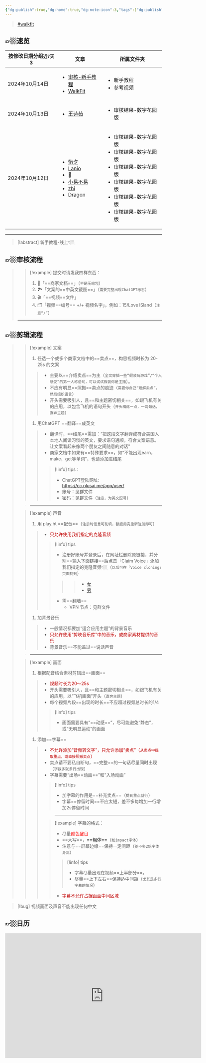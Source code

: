 ```yaml
---
{"dg-publish":true,"dg-home":true,"dg-note-icon":3,"tags":["dg-publish","gardenEntry"],"permalink":"/审核/新手教程/审核-新手教程/","dgPassFrontmatter":true,"noteIcon":3,"updated":"2024-10-14T10:50:28.215+08:00"}
---
```



<!DOCTYPE html>  
<html lang="en">
    
<head>
    <meta charset="UTF-8">
    <meta name="viewport" content="width=device-width, initial-scale=1.0">
</head>

<body>
  
<blockquote class="tiktok-embed" cite="https://www.tiktok.com/tag/walkfit" data-tag-id="walkfit" data-embed-from="embed_page" data-embed-type="tag" style="max-width:780px; min-width:288px;"> <section> <a target="_blank" href="https://www.tiktok.com/tag/walkfit?refer=hashtag_embed">#walkfit</a> </section> </blockquote> <script async src="https://www.tiktok.com/embed.js"></script>

👉🏼速览
---
<div><table class="dataview table-view-table"><thead class="table-view-thead"><tr class="table-view-tr-header"><th class="table-view-th"><span>按修改日期分组<code>近7天</code></span><span class="dataview small-text">3</span></th><th class="table-view-th"><span>文章</span></th><th class="table-view-th"><span>所属文件夹</span></th></tr></thead><tbody class="table-view-tbody"><tr><td>2024年10月14日</td><td><ul class="dataview dataview-ul dataview-result-list-ul"><li class="dataview-result-list-li"><span><a data-tooltip-position="top" aria-label="审核/新手教程/审核-新手教程.md" data-href="审核/新手教程/审核-新手教程.md" href="审核/新手教程/审核-新手教程.md" class="internal-link" target="_blank" rel="noopener">审核-新手教程</a></span></li><li class="dataview-result-list-li"><span><a data-tooltip-position="top" aria-label="参考视频/WalkFit.md" data-href="参考视频/WalkFit.md" href="参考视频/WalkFit.md" class="internal-link" target="_blank" rel="noopener">WalkFit</a></span></li></ul></td><td><ul class="dataview dataview-ul dataview-result-list-ul"><li class="dataview-result-list-li"><span>新手教程</span></li><li class="dataview-result-list-li"><span>参考视频</span></li></ul></td></tr><tr><td>2024年10月13日</td><td><ul class="dataview dataview-ul dataview-result-list-ul"><li class="dataview-result-list-li"><span><a data-tooltip-position="top" aria-label="审核/审核结果-数字花园版/王诗茹.md" data-href="审核/审核结果-数字花园版/王诗茹.md" href="审核/审核结果-数字花园版/王诗茹.md" class="internal-link" target="_blank" rel="noopener">王诗茹</a></span></li></ul></td><td><ul class="dataview dataview-ul dataview-result-list-ul"><li class="dataview-result-list-li"><span>审核结果-数字花园版</span></li></ul></td></tr><tr><td>2024年10月12日</td><td><ul class="dataview dataview-ul dataview-result-list-ul"><li class="dataview-result-list-li"><span><a data-tooltip-position="top" aria-label="审核/审核结果-数字花园版/惜夕.md" data-href="审核/审核结果-数字花园版/惜夕.md" href="审核/审核结果-数字花园版/惜夕.md" class="internal-link" target="_blank" rel="noopener">惜夕</a></span></li><li class="dataview-result-list-li"><span><a data-tooltip-position="top" aria-label="审核/审核结果-数字花园版/Lanio.md" data-href="审核/审核结果-数字花园版/Lanio.md" href="审核/审核结果-数字花园版/Lanio.md" class="internal-link" target="_blank" rel="noopener">Lanio</a></span></li><li class="dataview-result-list-li"><span><a data-tooltip-position="top" aria-label="审核/审核结果-数字花园版/🎈.md" data-href="审核/审核结果-数字花园版/🎈.md" href="审核/审核结果-数字花园版/🎈.md" class="internal-link" target="_blank" rel="noopener">🎈</a></span></li><li class="dataview-result-list-li"><span><a data-tooltip-position="top" aria-label="审核/审核结果-数字花园版/小易不易.md" data-href="审核/审核结果-数字花园版/小易不易.md" href="审核/审核结果-数字花园版/小易不易.md" class="internal-link" target="_blank" rel="noopener">小易不易</a></span></li><li class="dataview-result-list-li"><span><a data-tooltip-position="top" aria-label="审核/审核结果-数字花园版/zhi.md" data-href="审核/审核结果-数字花园版/zhi.md" href="审核/审核结果-数字花园版/zhi.md" class="internal-link" target="_blank" rel="noopener">zhi</a></span></li><li class="dataview-result-list-li"><span><a data-tooltip-position="top" aria-label="审核/审核结果-数字花园版/Dragon.md" data-href="审核/审核结果-数字花园版/Dragon.md" href="审核/审核结果-数字花园版/Dragon.md" class="internal-link" target="_blank" rel="noopener">Dragon</a></span></li></ul></td><td><ul class="dataview dataview-ul dataview-result-list-ul"><li class="dataview-result-list-li"><span>审核结果-数字花园版</span></li><li class="dataview-result-list-li"><span>审核结果-数字花园版</span></li><li class="dataview-result-list-li"><span>审核结果-数字花园版</span></li><li class="dataview-result-list-li"><span>审核结果-数字花园版</span></li><li class="dataview-result-list-li"><span>审核结果-数字花园版</span></li><li class="dataview-result-list-li"><span>审核结果-数字花园版</span></li></ul></td></tr></tbody></table></div>

---

 
>[!abstract] 新手教程-线上👇🏼

👉🏼审核流程
---
>> [!example] 提交时请发我四样东西：
>> 1.   📝「==商家文档==」（`不是压缩包`）
>> 2.   🏞️「文案的==中英文截图==」（`需要完整出现ChatGPT标志`）
>> 3.   🎬「==视频==文件」
>> 4.   🗂️「视频==编号== +/+ 视频名字」，例如：15/Love lSland（`注意“/”`）
> 
> ---
> 
👉🏼剪辑流程
---
>> [!example]  文案
>> 1. 任选一个或多个商家文档中的==卖点==，构思视频时长为 20-25s 的文案
>>> - 主要以==介绍卖点==为主（`全文穿插一些“假装玩游戏”/“个人感受”的第一人称语句，可以试试假装你是主播`）。
>>> - 不应有明显==照搬==卖点的痕迹（`需要你自己“理解卖点”，然后组织语言`）
>>> - 开头需要吸引人，且==和主题密切相关==，如跟飞机有关的应用，以包含飞机的语句开头（`开头精炼一点，一两句话，直奔主题`）
>> 1. 用ChatGPT ==翻译==成英文
>>> - 翻译时，==结尾==需加：“把这段文字翻译成符合美国人本地人阅读习惯的英文，要求语句通顺，符合文案语意。让文案看起来像两个朋友之间随意的对话"
>>> - 商家文档中如果有==特殊要求==，如“不能出现earn，make，get等单词”，也请添加进结尾
>>>> [!info]  tips：
>>>> - ChatGPT登陆网址: https://cc.plusai.me/app/user/
>>>> - 账号：见群文件
>>>> - 密码：见群文件（`注意，为英文逗号`）
>
> > ---
> 
>> [!example]  声音
>> 1. 用 play.ht ==配音==（`注册时信息可乱填，额度用完重新注册即可`）
>>> - <font color="#c00000">只允许使用我们指定的克隆音频</font>
>>>> [!info] tips
>>>> - 注册好账号并登录后，在网址栏删除原链接，并分别==输入下面链接==后点击「Claim Voice」添加我们指定的克隆音频👇🏼（`以后可在「Voice cloning」页面找到`）
>>>>>> - [女](https://play.ht/studio/voice-cloning/claim-voice/a2772ea5451f7aaa0860e131f0c487ae36c44c16927dd8486fc1c15dd7bc6237)
>>>>>> - [男](https://play.ht/studio/voice-cloning/claim-voice/aa0abe03b35aea7d821aa93e1412ea471f3e76faf036ea7a5f84d31855820a61)
>>>> - 需==翻墙==
>>>> 	- VPN 节点：见群文件
>> 1.  加背景音乐
>>> - 一般情况都要加“适合应用主题”的背景音乐
>>> - <font color="#c00000">只允许使用“剪映音乐库”中的音乐，或商家素材提供的音乐</font>
>>> - 背景音乐==不能盖过==说话声音
>
> > ---
> 
>> [!example]  画面
>> 1. 根据配音结合素材剪辑出==画面==
>>> - <font color="#c00000">视频时长为20～25s</font>
>>> - 开头需要吸引人，且==和主题密切相关==，如跟飞机有关的应用，以“飞机画面”开头（`直奔主题`）
>>> - 每个视频片段==出现的时长==不应超过视频总时长的1/4
>>>> [!info] tips 
>>>> - 画面需要具有“==动感==”，尽可能避免“静态”，或“无明显运动”的画面
>> 1. 添加==字幕==
>>> - <font color="#c00000">不允许添加“音频转文字”，只允许添加“卖点”（`从卖点中提取重点，或直接照搬卖点`）</font>
>>> - 卖点请不要私自断句，==完整==的一句话尽量同时出现（`字数多就多行出现`）
>>> - 字幕需要“出场==动画==”和“入场动画”
>>>> [!info] tips 
>>>> - 加字幕的作用是==补充卖点==（`提到重点就行`）
>>>> - 字幕==停留时间==不应太短，差不多每增加一行增加2s停留时间
>>>
>>>> ---
>>>
>>>> [!example] 字幕的格式：
>>>> - 尽量<font color="#ff0000">颜色醒目</font>
>>>> - ==大写==，**==粗体==**（`如impact字体`）
>>>> - 注意与==屏幕边缘==保持一定间距（`差不多2倍字体身高`）
>>>>> [!info] tips
>>>>> - 字幕尽量出现在视频==上半部分==。
>>>>> - 尽量==上下左右==保持适中间距（`尤其是多行字幕的情况`）
>>>>
>>>> - <font color="#c00000">字幕不允许占据画面中间区域</font>
> > 
> 

> [!bug] 视频画面及声音不能出现任何中文



👉🏼日历
---
<iframe src="https://calendar.google.com/calendar/embed?height=600&wkst=2&ctz=Asia%2FShanghai&bgcolor=%23ffffff&showPrint=0&showTabs=0&showTz=0&showTitle=0&showNav=0&showCalendars=0&hl=zh_CN&mode=MONTH&showDate=0&src=emgtY24uY2hpbmEjaG9saWRheUBncm91cC52LmNhbGVuZGFyLmdvb2dsZS5jb20&color=%237CB342" style="border-width:0" width="630" height="400" frameborder="0" scrolling="no"></iframe>

<script>
(function (window) {
  "use strict";

  function defineScrollProgressBar() {
    // CREATING OPTION LIST FOR SCROLLPROGRESSBAR
    var init_options = {
      color: "#ffa453",
      opacity: 1,
      placement: "top",
      size: "10px",
      zIndex: 9999
    };

    // CREATING SCROLLPROGRESSBAR CLASS
    function ScrollProgressBar(options) {

      // CHANGING THE INIT OPTION VALUES WITH THE ONES THE USER HAS TYPED IN. MY 'POLYFILL' FOR DOING IT WITH A SPREAD OPERATOR + TELLING IF USER HAS USED INVALID OPTION

      for (var option in options) {


        if (init_options.hasOwnProperty(option) === false) {

          throw new Error('\n "' + option + '" is not a valid option for ScrollProgressBar.');

        }


        else if (option === "color" && typeof options[option] !== "string") {

          throw new Error('\n color must be a string ("#ffa453", "rgba(255,255,255)", "blue" etc...)');

        }


        else if (
          option === "opacity" 
          && (typeof options[option] === "string" || typeof options[option] === "number")
          && (1 < parseInt(options[option]) || parseInt(options[option]) < 0)
        ) {

          throw new Error("\n opacity must only be an integer or string between 0-1.");

        }


        else if (option === "placement" && ["top", "left", "right", "bottom"].find(function (el) { return el === options[option]}) === undefined) {

          throw new Error("\n placement must either be top, left, right or bottom.");

        }


        else if (option === "size" && typeof options[option] !== "string") {

          throw new Error('\n size must be a string ("12px", "5rem", "8em" etc...)');

        }


        else if (
          option === "zIndex" 
          && ((typeof options[option] !== ("string") && typeof options[option] !== ("number")) 
          || parseInt(options[option]).toString().length !== options[option].toString().length)
        ) {

          throw new Error("\n zIndex must only be an integer or string with a numeric value.");

        }


        else if (option !== init_options[option]) {

          init_options[option] = options[option];

        }
      }
      this.options = init_options;
    }

    // START FUNCTION
    ScrollProgressBar.prototype.start = function () {

      var _html = document.documentElement || document.querySelector("html") || document.getElementsByTagName("HTML")[0];


      var _body = document.body || document.querySelector("body") || document.getElementsByTagName("BODY")[0];


      var _head = document.head || document.querySelector("head") || document.getElementsByTagName("head")[0];


      // CREATING SCROLLPROGRESSBAR
      var _scrolledBar = document.createElement("span");


      // GIVING SCROLLPROGRESSBAR A RANDOM ID
      var _id = ("_scrollbar" + Math.random()).replace(".", ""); // A LOT OF WAYS TO DO THIS. I JUST THOUGHT THIS WAS A FUN ONE.

      _scrolledBar.id = _id;


      // CREATING STYLESHEET FOR STYLING PROGRESSBAR
      var _styleSheet = document.createElement("style");

      _styleSheet.type = "text/css";


      // INIT STYLING OF THE PROGRESS BAR
      var css =
        "#" +
        _id +
        "{" +
        " transition: transform 0.08s;" +
        " -ms-transition: transform 0.08s;" +
        " -wekbit-transition: transform 0.08s;" +
        " position: fixed; z-index: " +
        this.options.zIndex +
        " !important;" +
        " background-color: " +
        this.options.color +
        ";" +
        " opacity: " +
        this.options.opacity +
        ";";


      // CREATING VARIABLES USED FOR CALCULATION
      var _scrolled,
        _screenWidth,
        _screenHeight,
        _docHeight,
        _percentage,
        timeoutResize,
        timeoutScroll;


      // SETTING SCROLLED VARIABLE EQUAL TO HOW FAR THE USER HAS SCROLLED IN THE DOCUMENT
      _scrolled = window.pageYOffset || (_html || document.body.parentNode || document.body).scrollTop;


      // SETTING SCREENWIDTH EQUAL TO THE WIDTH OF VIEWPORT
      _screenWidth = window.innerWidth || _html.clientWidth || _body.clientWidth;


      // SETTING SCREENHEIGHT EQUAL TO THE HEIGHT OF VIEWPORT
      _screenHeight = window.innerHeight || _html.clientHeight || _body.clientHeight;


      // SETTING HEIGHT EQUAL TO THE FULL HEIGHT OF THE DOCUMENT (SUBTRACTING THE _screenHeight FROM _docHeight BECAUSE _scrolled IS CALCULATED FROM TOP OF VIEWPORT WHILE _dochHeight IS CALCULATED FROM BOTTOM)
      _docHeight =
        Math.max(
          _body.scrollHeight,
          _body.offsetHeight,
          _html.clientHeight,
          _html.scrollHeight,
          _html.offsetHeight
        ) - _screenHeight;


      // PERCENTAGE SCROLLED
      _percentage = _scrolled / _docHeight;


      // SETTING THE WIDTH OF PROGRESS BAR EQUAL TO LENGTH SCROLLED (USING scaleX FOR PERFORMANCE - INSTEAD OF CHANGING THE WIDTH FOR EXAMPLE)
      _scrolledBar.style.transform = "scaleX(" + _scrolled / _docHeight + ")";


      if (this.options.placement === "top" || this.options.placement === "bottom") {

        css += "width: 100%;";

        css += "height: " + this.options.size + ";";

        css += "left: 0;";

        css += "transform-origin: left;";

        // PLACING SCROLLPROGRESSBAR WHERE USER HAS DECIDED
        this.options.placement === "top"
          ? (css += "top: 0;")
          : (css += "bottom: 0;");

        // SETTING THE INIT LENGTH OF SCROLLPROGRESSBAR
        _scrolledBar.style.transform = "scaleX(" + _percentage + ")";
      }

      else if (this.options.placement === "left" || this.options.placement === "right") {

        css += "height: 100%;";

        css += "width: " + this.options.size + ";";

        css += "top: 0;";

        css += "transform-origin: top;";

        // PLACING SCROLLPROGRESSBAR WHERE USER HAS DECIDED
        this.options.placement === "left"
          ? (css += "left: 0;")
          : (css += "right: 0;");

        // SETTING THE INIT LENGTH OF SCROLLPROGRESSBAR
        _scrolledBar.style.transform = "scaleY(" + _percentage + ")";
      }


      // GIVING THE STYLESHEET A CLOSING BRACKET FOR THE SCROLLPROGRESSBAR STYLING
      css += "}";


      // SETTING STYLESHEET CSS
      _styleSheet.innerHTML = css;


      // APPENDING STYLESHEET TO HEAD TAG
      _head.appendChild(_styleSheet);


      // APPENDING BAR TO BODY
      _body.appendChild(_scrolledBar);


      /*
      UPDATING CALCULATION-VARIABLES ON RESIZE AND ON SCROLL + SETTING CORRECT LENGTH ON SCROLLBAR
      CREDIT TO CHRIS FERDINANDI FOR DEBOUNCING-SETUP (https://gomakethings.com/event-listener-performance-with-vanilla-js/)
      */

      // JS AND SCOPES :)
      var this_ = this;


      // RESIZE FUNCTION
      window.addEventListener("resize", function () {

        if (!timeoutResize) {

          timeoutResize = setTimeout(function () {

            timeoutResize = null;

            _scrolled = window.pageYOffset || (_html || document.body.parentNode || document.body).scrollTop;

            _screenWidth = window.innerWidth || _html.clientWidth || _body.clientWidth;

            _screenHeight = window.innerHeight || _html.clientHeight || _body.clientHeight;

            _docHeight =
              Math.max(
                _body.scrollHeight,
                _body.offsetHeight,
                _html.clientHeight,
                _html.scrollHeight,
                _html.offsetHeight
              ) - _screenHeight;

            // UPDATING PERCENTAGE
            _percentage = _scrolled / _docHeight;

            if (this_.options.placement === "top" || this_.options.placement === "bottom") {
              _scrolledBar.style.transform = "scaleX(" + _percentage + ")";
            }
            else if (this_.options.placement === "left" || this_.options.placement === "right") {
              _scrolledBar.style.transform = "scaleY(" + _percentage + ")";
            }
          }, 66);
        }
      },
        false
      );

      // SCROLL FUNCTION
      document.addEventListener("scroll", function () {

        if (timeoutScroll) {
          window.cancelAnimationFrame(timeoutScroll);
        }

        timeoutScroll = window.requestAnimationFrame(function () {

          _scrolled = window.pageYOffset || (_html || document.body.parentNode || document.body).scrollTop;

          _docHeight =
            Math.max(
              _body.scrollHeight,
              _body.offsetHeight,
              _html.clientHeight,
              _html.scrollHeight,
              _html.offsetHeight
            ) - _screenHeight;

          _percentage = _scrolled / _docHeight;

          if (this_.options.placement === "top" || this_.options.placement === "bottom") {
            _scrolledBar.style.transform = "scaleX(" + _percentage + ")";
          }
          else if (this_.options.placement === "left" || this_.options.placement === "right") {
            _scrolledBar.style.transform = "scaleY(" + _percentage + ")";
          }
        });
      });
    };

    return ScrollProgressBar;
  }

  // DEFINING SCROLLPROGRESSBAR
  if (typeof ScrollProgressBar === "undefined") {

    window.ScrollProgressBar = defineScrollProgressBar();

  }

})(window);


new ScrollProgressBar({color: '#ccc', size: '6px', placement: 'top', zIndex: 10}).start()
</script>

</body>

</html>





